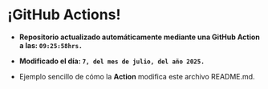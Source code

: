 # ¡GitHub Actions!
* **Repositorio actualizado automáticamente mediante una GitHub Action a las: `09:25:58hrs.`**
* **Modificado el día: `7, del mes de julio, del año 2025.`**

* Ejemplo sencillo de cómo la **Action** modifica este archivo README.md.
